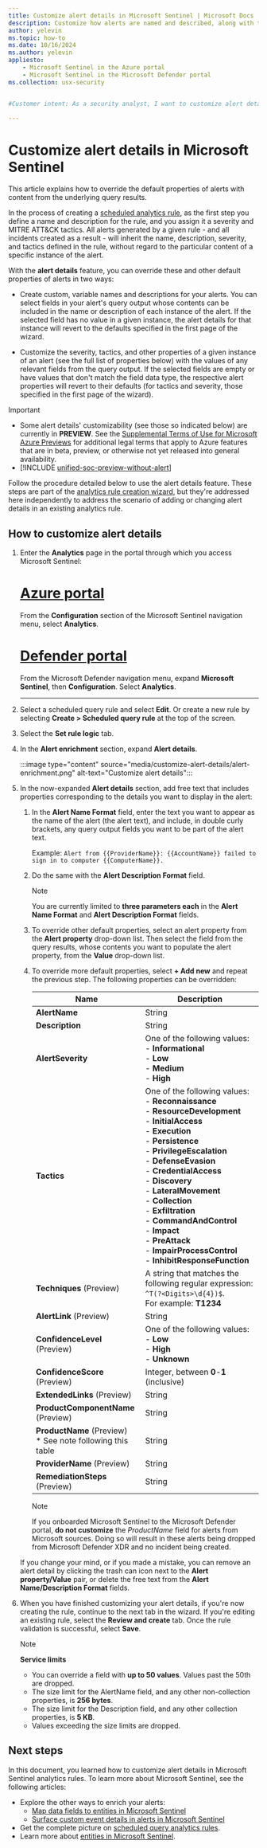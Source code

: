 ```yaml
---
title: Customize alert details in Microsoft Sentinel | Microsoft Docs
description: Customize how alerts are named and described, along with their severity and assigned tactics, based on the alerts' content.
author: yelevin
ms.topic: how-to
ms.date: 10/16/2024
ms.author: yelevin
appliesto:
    - Microsoft Sentinel in the Azure portal
    - Microsoft Sentinel in the Microsoft Defender portal
ms.collection: usx-security


#Customer intent: As a security analyst, I want to customize alert details in my analytics rules so that I can ensure alerts are more relevant and actionable based on specific query results.

---
```


# Customize alert details in Microsoft Sentinel 

This article explains how to override the default properties of alerts with content from the underlying query results.

In the process of creating a [scheduled analytics rule](detect-threats-custom.md), as the first step you define a name and description for the rule, and you assign it a severity and MITRE ATT&CK tactics. All alerts generated by a given rule - and all incidents created as a result - will inherit the name, description, severity, and tactics defined in the rule, without regard to the particular content of a specific instance of the alert.

With the **alert details** feature, you can override these and other default properties of alerts in two ways:

- Create custom, variable names and descriptions for your alerts. You can select fields in your alert's query output whose contents can be included in the name or description of each instance of the alert. If the selected field has no value in a given instance, the alert details for that instance will revert to the defaults specified in the first page of the wizard.

- Customize the severity, tactics, and other properties of a given instance of an alert (see the full list of properties below) with the values of any relevant fields from the query output. If the selected fields are empty or have values that don't match the field data type, the respective alert properties will revert to their defaults (for tactics and severity, those specified in the first page of the wizard).

> [!IMPORTANT]
> - Some alert details' customizability (see those so indicated below) are currently in **PREVIEW**. See the [Supplemental Terms of Use for Microsoft Azure Previews](https://azure.microsoft.com/support/legal/preview-supplemental-terms/) for additional legal terms that apply to Azure features that are in beta, preview, or otherwise not yet released into general availability.
> - [!INCLUDE [unified-soc-preview-without-alert](includes/unified-soc-preview-without-alert.md)]

Follow the procedure detailed below to use the alert details feature. These steps are part of the [analytics rule creation wizard](detect-threats-custom.md), but they're addressed here independently to address the scenario of adding or changing alert details in an existing analytics rule.

## How to customize alert details

1. Enter the **Analytics** page in the portal through which you access Microsoft Sentinel:

    # [Azure portal](#tab/azure)

    From the **Configuration** section of the Microsoft Sentinel navigation menu, select **Analytics**.

    # [Defender portal](#tab/defender)

    From the Microsoft Defender navigation menu, expand **Microsoft Sentinel**, then **Configuration**. Select **Analytics**.

    ---

1. Select a scheduled query rule and select **Edit**. Or create a new rule by selecting **Create > Scheduled query rule** at the top of the screen.

1. Select the **Set rule logic** tab.

1. In the **Alert enrichment** section, expand **Alert details**.

    :::image type="content" source="media/customize-alert-details/alert-enrichment.png" alt-text="Customize alert details":::

1. In the now-expanded **Alert details** section, add free text that includes properties corresponding to the details you want to display in the alert:

    1. In the **Alert Name Format** field, enter the text you want to appear as the name of the alert (the alert text), and include, in double curly brackets, any query output fields you want to be part of the alert text.

        Example: `Alert from {{ProviderName}}: {{AccountName}} failed to sign in to computer {{ComputerName}}.`

    1. Do the same with the **Alert Description Format** field.

        > [!NOTE]
        > You are currently limited to **three parameters each** in the **Alert Name Format** and **Alert Description Format** fields.

    1. To override other default properties, select an alert property from the **Alert property** drop-down list. Then select the field from the query results, whose contents you want to populate the alert property, from the **Value** drop-down list.

    1. To override more default properties, select **+ Add new** and repeat the previous step. The following properties can be overridden:

        | Name | Description |
        | ---- | ----------- |
        | **AlertName**                      | String |
        | **Description**                    | String |
        | **AlertSeverity**                  | One of the following values: <br>- **Informational**<br>- **Low**<br>- **Medium**<br>- **High** |
        | **Tactics**                        | One of the following values: <br>- **Reconnaissance**<br>- **ResourceDevelopment**<br>- **InitialAccess**<br>- **Execution**<br>- **Persistence**<br>- **PrivilegeEscalation**<br>- **DefenseEvasion**<br>- **CredentialAccess**<br>- **Discovery**<br>- **LateralMovement**<br>- **Collection**<br>- **Exfiltration**<br>- **CommandAndControl**<br>- **Impact**<br>- **PreAttack**<br>- **ImpairProcessControl**<br>- **InhibitResponseFunction** |
        | **Techniques** (Preview)           | A string that matches the following regular expression: `^T(?<Digits>\d{4})$`. <br>For example: **T1234** |
        | **AlertLink** (Preview)            | String |
        | **ConfidenceLevel** (Preview)      | One of the following values: <br>- **Low**<br>- **High**<br>- **Unknown** |
        | **ConfidenceScore** (Preview)      | Integer, between **0**-**1** (inclusive) |
        | **ExtendedLinks** (Preview)        | String |
        | **ProductComponentName** (Preview) | String |
        | **ProductName** (Preview)<br>\* See note following this table          | String |
        | **ProviderName** (Preview)         | String |
        | **RemediationSteps** (Preview)     | String |
    
       > [!NOTE]
       > 
       > If you onboarded Microsoft Sentinel to the Microsoft Defender portal, **do not customize** the *ProductName* field for alerts from Microsoft sources. Doing so will result in these alerts being dropped from Microsoft Defender XDR and no incident being created.

    If you change your mind, or if you made a mistake, you can remove an alert detail by clicking the trash can icon next to the **Alert property/Value** pair, or delete the free text from the **Alert Name/Description Format** fields.

1. When you have finished customizing your alert details, if you're now creating the rule, continue to the next tab in the wizard. If you're editing an existing rule, select the **Review and create** tab. Once the rule validation is successful, select **Save**.

   > [!NOTE]
   > 
   > **Service limits**
   > - You can override a field with **up to 50 values**. Values past the 50th are dropped.
   > - The size limit for the AlertName field, and any other non-collection properties, is **256 bytes**.
   > - The size limit for the Description field, and any other collection properties, is **5 KB**.
   > - Values exceeding the size limits are dropped.

## Next steps

In this document, you learned how to customize alert details in Microsoft Sentinel analytics rules. To learn more about Microsoft Sentinel, see the following articles:

- Explore the other ways to enrich your alerts:
    - [Map data fields to entities in Microsoft Sentinel](map-data-fields-to-entities.md)
    - [Surface custom event details in alerts in Microsoft Sentinel](surface-custom-details-in-alerts.md)
- Get the complete picture on [scheduled query analytics rules](detect-threats-custom.md).
- Learn more about [entities in Microsoft Sentinel](entities.md).
